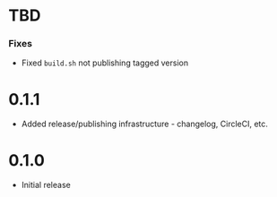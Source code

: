 # TBD
### Fixes
* Fixed `build.sh` not publishing tagged version

# 0.1.1
* Added release/publishing infrastructure - changelog, CircleCI, etc. 

# 0.1.0
* Initial release

